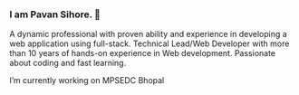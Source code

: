### I am Pavan Sihore. 👋
A dynamic professional with proven ability and experience in developing a web application using full-stack. Technical Lead/Web Developer with more than 10 years of hands-on experience in Web development. Passionate about coding and fast learning.

I’m currently working on MPSEDC Bhopal

<!--
**pavan-sihore/pavan-sihore** is a ✨ _special_ ✨ repository because its `README.md` (this file) appears on your GitHub profile.

Here are some ideas to get you started:

- 🔭 I’m currently working on ...
- 🌱 I’m currently learning ...
- 👯 I’m looking to collaborate on ...
- 🤔 I’m looking for help with ...
- 💬 Ask me about ...
- 📫 How to reach me: ...
- 😄 Pronouns: ...
- ⚡ Fun fact: ...
-->
